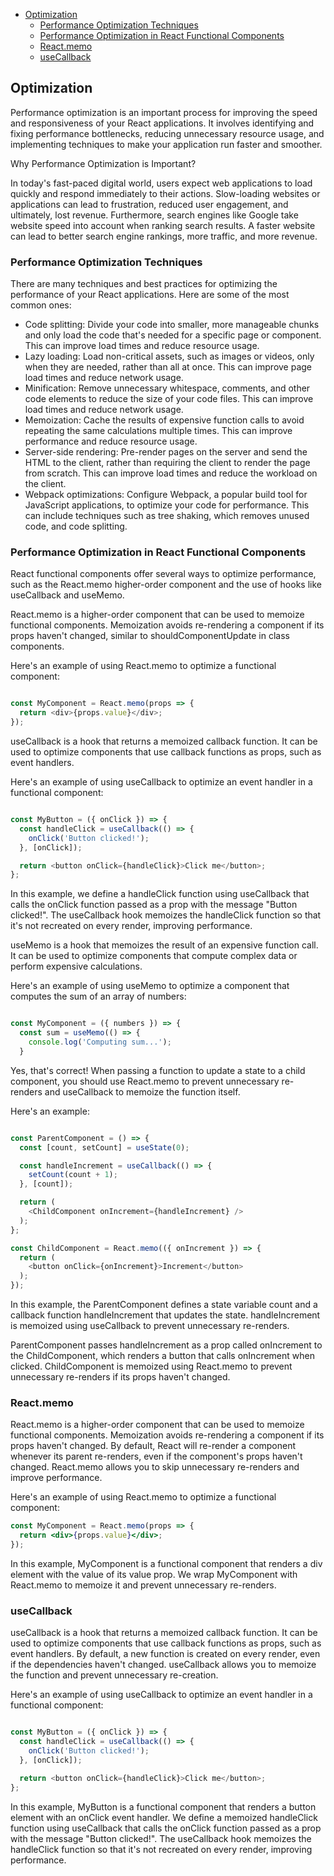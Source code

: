 

<!-- toc -->

- [Optimization](#optimization)
  * [Performance Optimization Techniques](#performance-optimization-techniques)
  * [Performance Optimization in React Functional Components](#performance-optimization-in-react-functional-components)
  * [React.memo](#reactmemo)
  * [useCallback](#usecallback)

<!-- tocstop -->

## Optimization

Performance optimization is an important process for improving the speed and responsiveness of your React applications. It involves identifying and fixing performance bottlenecks, reducing unnecessary resource usage, and implementing techniques to make your application run faster and smoother.

Why Performance Optimization is Important?

In today's fast-paced digital world, users expect web applications to load quickly and respond immediately to their actions. Slow-loading websites or applications can lead to frustration, reduced user engagement, and ultimately, lost revenue.
Furthermore, search engines like Google take website speed into account when ranking search results. A faster website can lead to better search engine rankings, more traffic, and more revenue.

### Performance Optimization Techniques

There are many techniques and best practices for optimizing the performance of your React applications. Here are some of the most common ones:

* Code splitting: Divide your code into smaller, more manageable chunks and only load the code that's needed for a specific page or component. This can improve load times and reduce resource usage.
* Lazy loading: Load non-critical assets, such as images or videos, only when they are needed, rather than all at once. This can improve page load times and reduce network usage.
* Minification: Remove unnecessary whitespace, comments, and other code elements to reduce the size of your code files. This can improve load times and reduce network usage.
* Memoization: Cache the results of expensive function calls to avoid repeating the same calculations multiple times. This can improve performance and reduce resource usage.
* Server-side rendering: Pre-render pages on the server and send the HTML to the client, rather than requiring the client to render the page from scratch. This can improve load times and reduce the workload on the client.
* Webpack optimizations: Configure Webpack, a popular build tool for JavaScript applications, to optimize your code for performance. This can include techniques such as tree shaking, which removes unused code, and code splitting.

### Performance Optimization in React Functional Components

React functional components offer several ways to optimize performance, such as the React.memo higher-order component and the use of hooks like useCallback and useMemo.

React.memo is a higher-order component that can be used to memoize functional components. Memoization avoids re-rendering a component if its props haven't changed, similar to shouldComponentUpdate in class components.

Here's an example of using React.memo to optimize a functional component:

```javascript

const MyComponent = React.memo(props => {
  return <div>{props.value}</div>;
});
```
useCallback is a hook that returns a memoized callback function. It can be used to optimize components that use callback functions as props, such as event handlers.

Here's an example of using useCallback to optimize an event handler in a functional component:

```javascript

const MyButton = ({ onClick }) => {
  const handleClick = useCallback(() => {
    onClick('Button clicked!');
  }, [onClick]);

  return <button onClick={handleClick}>Click me</button>;
};
```
In this example, we define a handleClick function using useCallback that calls the onClick function passed as a prop with the message "Button clicked!". The useCallback hook memoizes the handleClick function so that it's not recreated on every render, improving performance.

useMemo is a hook that memoizes the result of an expensive function call. It can be used to optimize components that compute complex data or perform expensive calculations.

Here's an example of using useMemo to optimize a component that computes the sum of an array of numbers:

```javascript

const MyComponent = ({ numbers }) => {
  const sum = useMemo(() => {
    console.log('Computing sum...');
  }
```
Yes, that's correct! When passing a function to update a state to a child component, you should use React.memo to prevent unnecessary re-renders and useCallback to memoize the function itself.

Here's an example:

```javascript

const ParentComponent = () => {
  const [count, setCount] = useState(0);

  const handleIncrement = useCallback(() => {
    setCount(count + 1);
  }, [count]);

  return (
    <ChildComponent onIncrement={handleIncrement} />
  );
};

const ChildComponent = React.memo(({ onIncrement }) => {
  return (
    <button onClick={onIncrement}>Increment</button>
  );
});
```

In this example, the ParentComponent defines a state variable count and a callback function handleIncrement that updates the state. handleIncrement is memoized using useCallback to prevent unnecessary re-renders.

ParentComponent passes handleIncrement as a prop called onIncrement to the ChildComponent, which renders a button that calls onIncrement when clicked. ChildComponent is memoized using React.memo to prevent unnecessary re-renders if its props haven't changed.

### React.memo
React.memo is a higher-order component that can be used to memoize functional components. Memoization avoids re-rendering a component if its props haven't changed. By default, React will re-render a component whenever its parent re-renders, even if the component's props haven't changed. React.memo allows you to skip unnecessary re-renders and improve performance.

Here's an example of using React.memo to optimize a functional component:

```jsx
const MyComponent = React.memo(props => {
  return <div>{props.value}</div>;
});
```
In this example, MyComponent is a functional component that renders a div element with the value of its value prop. We wrap MyComponent with React.memo to memoize it and prevent unnecessary re-renders.

### useCallback
useCallback is a hook that returns a memoized callback function. It can be used to optimize components that use callback functions as props, such as event handlers. By default, a new function is created on every render, even if the dependencies haven't changed. useCallback allows you to memoize the function and prevent unnecessary re-creation.

Here's an example of using useCallback to optimize an event handler in a functional component:

```javascript

const MyButton = ({ onClick }) => {
  const handleClick = useCallback(() => {
    onClick('Button clicked!');
  }, [onClick]);

  return <button onClick={handleClick}>Click me</button>;
};
```
In this example, MyButton is a functional component that renders a button element with an onClick event handler. We define a memoized handleClick function using useCallback that calls the onClick function passed as a prop with the message "Button clicked!". The useCallback hook memoizes the handleClick function so that it's not recreated on every render, improving performance.
